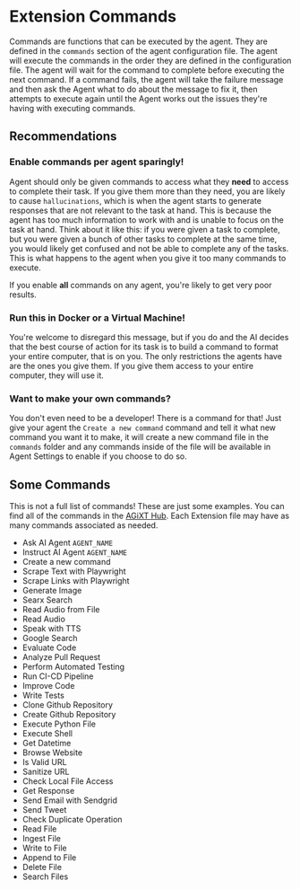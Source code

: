 # Extension Commands
Commands are functions that can be executed by the agent. They are defined in the `commands` section of the agent configuration file. The agent will execute the commands in the order they are defined in the configuration file. The agent will wait for the command to complete before executing the next command. If a command fails, the agent will take the failure message and then ask the Agent what to do about the message to fix it, then attempts to execute again until the Agent works out the issues they're having with executing commands.

## Recommendations
### Enable commands per agent sparingly!
Agent should only be given commands to access what they **need** to access to complete their task.  If you give them more than they need, you are likely to cause `hallucinations`, which is when the agent starts to generate responses that are not relevant to the task at hand.  This is because the agent has too much information to work with and is unable to focus on the task at hand.  Think about it like this: if you were given a task to complete, but you were given a bunch of other tasks to complete at the same time, you would likely get confused and not be able to complete any of the tasks.  This is what happens to the agent when you give it too many commands to execute.

If you enable **all** commands on any agent, you're likely to get very poor results.

### Run this in Docker or a Virtual Machine!
You're welcome to disregard this message, but if you do and the AI decides that the best course of action for its task is to build a command to format your entire computer, that is on you. The only restrictions the agents have are the ones you give them. If you give them access to your entire computer, they will use it.

### Want to make your own commands?
You don't even need to be a developer! There is a command for that! Just give your agent the `Create a new command` command and tell it what new command you want it to make, it will create a new command file in the `commands` folder and any commands inside of the file will be available in Agent Settings to enable if you choose to do so.

## Some Commands
This is not a full list of commands! These are just some examples. You can find all of the commands in the [AGiXT Hub](https://github.com/AGiXT/hub).  Each Extension file may have as many commands associated as needed.  

- Ask AI Agent `AGENT_NAME`
- Instruct AI Agent `AGENT_NAME`
- Create a new command
- Scrape Text with Playwright
- Scrape Links with Playwright
- Generate Image
- Searx Search
- Read Audio from File
- Read Audio
- Speak with TTS
- Google Search
- Evaluate Code
- Analyze Pull Request
- Perform Automated Testing
- Run CI-CD Pipeline
- Improve Code
- Write Tests
- Clone Github Repository
- Create Github Repository
- Execute Python File
- Execute Shell
- Get Datetime
- Browse Website
- Is Valid URL
- Sanitize URL
- Check Local File Access
- Get Response
- Send Email with Sendgrid
- Send Tweet
- Check Duplicate Operation
- Read File
- Ingest File
- Write to File
- Append to File
- Delete File
- Search Files